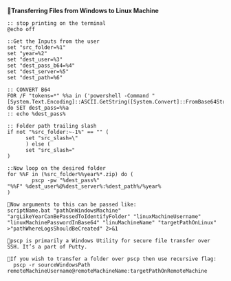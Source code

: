 ﻿**📌Transferring Files from Windows to Linux Machine**

    :: stop printing on the terminal
    @echo off
    
    ::Get the Inputs from the user
    set "src_folder=%1" 
    set "year=%2" 
    set "dest_user=%3" 
    set "dest_pass_b64=%4" 
    set "dest_server=%5" 
    set "dest_path=%6"
    
    :: CONVERT B64 
    FOR /F "tokens=*" %%a in ('powershell -Command "[System.Text.Encoding]::ASCII.GetString([System.Convert]::FromBase64String('%%dest_pass_b64%%'))"') do SET dest_pass=%%a 
    :: echo %dest_pass%
    
    :: Folder path trailing slash 
    if not "%src_folder:~-1%" == "" ( 
          set "src_slash=\" 
          ) else ( 
          set "src_slash="
    )
    
    ::Now loop on the desired folder 
    for %%F in (%src_folder%%year%*.zip) do (
            pscp -pw "%dest_pass%" 
    "%%F" %dest_user%@%dest_server%:%dest_path%/%year%
    )
    
    📍Now arguments to this can be passed like:
    scriptName.bat "pathOnWindowsMachine" "argLikeYearCanBePassedToIdentifyFolder" "linuxMachineUsername" "linuxMachinePasswordInBase64" "linuMachineName" "targetPathOnLinux" >"pathWhereLogsShouldBeCreated" 2>&1
    
    📍pscp is primarily a Windows Utility for secure file transfer over SSH. It’s a part of Putty. 
    
    📍If you wish to transfer a folder over pscp then use recursive flag: 
      pscp -r sourceWindowsPath remoteMachineUsername@remoteMachineName:targetPathOnRemoteMachine

   
   



 
 
